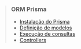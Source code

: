 > ### ORM Prisma
>
> - [Instalação do Prisma](#instalação-do-prisma)
> - [Definição de modelos](#definição-de-modelos)
> - [Execução de consultas](#execução-de-consultas)
> - [Controllers](#controllers)

